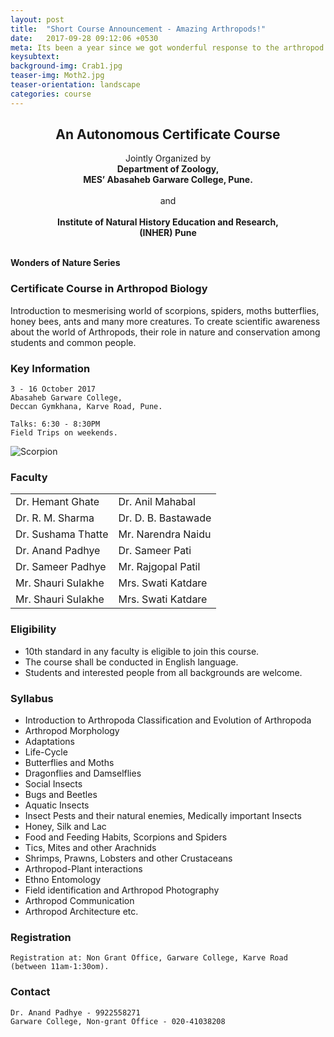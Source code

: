 ```yaml
---
layout: post
title:  "Short Course Announcement - Amazing Arthropods!"
date:   2017-09-28 09:12:06 +0530
meta: Its been a year since we got wonderful response to the arthropod course and its time for another short course on beautiful butterflies to deadly scorpions. This introductory course covers all kinds of insects and other arthropods that inhabit our forests, farms and even our homes. Eminent experts will be speaking on array of topics at this  course which is open to all. 3 - 16 October 2017 at Abasaheb Garware College, Pune. Talks on weekday evening with field sessions on weekends.
keysubtext: 
background-img: Crab1.jpg
teaser-img: Moth2.jpg
teaser-orientation: landscape
categories: course
---
```

<center>
<h2>An Autonomous Certificate Course</h2>

Jointly Organized by <br />
<b>
Department of Zoology,<br />
MES’ Abasaheb Garware College, Pune.<br /><br />
</b>
and<br /><br />
<b>
Institute of Natural History Education and Research, <br />
(INHER) Pune<br /><br />
</b>
</center>

**Wonders of Nature Series**

### Certificate Course in Arthropod Biology

Introduction to mesmerising world of scorpions, spiders, moths butterflies, honey bees, ants and many more creatures.
To create scientific awareness about the world of Arthropods, their role in nature and conservation among students and common people.

### Key Information ###
    3 - 16 October 2017
    Abasaheb Garware College, 
    Deccan Gymkhana, Karve Road, Pune.

    Talks: 6:30 - 8:30PM
    Field Trips on weekends.

<img src="{{ site.base_url}}/assets/imgs/Scorpion1.jpg" class="img-responsive" alt="Scorpion">


### Faculty
<table class="table table-striped">
<tr><td>Dr. Hemant Ghate</td><td>Dr. Anil Mahabal</td></tr>
<tr><td>Dr. R. M. Sharma</td><td>Dr. D. B. Bastawade</td></tr>
<tr><td>Dr. Sushama Thatte</td><td>Mr. Narendra Naidu</td></tr>
<tr><td>Dr. Anand Padhye</td><td>Dr. Sameer Pati</td></tr>
<tr><td>Dr. Sameer Padhye</td><td>Mr. Rajgopal Patil</td></tr>
<tr><td>Mr. Shauri Sulakhe</td><td>Mrs. Swati Katdare</td></tr>
<tr><td>Mr. Shauri Sulakhe</td><td>Mrs. Swati Katdare</td></tr>
</table>


### Eligibility
+ 10th standard in any faculty is eligible to join this course. 
+ The course shall be conducted in English language. 
+ Students and interested people from all backgrounds are welcome.

### Syllabus
+ Introduction to Arthropoda
Classification and Evolution of Arthropoda
+  Arthropod Morphology
+  Adaptations
+  Life-Cycle
+  Butterflies and Moths
+  Dragonflies and Damselflies
+  Social Insects
+  Bugs and Beetles
+  Aquatic Insects
+  Insect Pests and their natural enemies, Medically important Insects
+  Honey, Silk and Lac
+  Food and Feeding Habits, Scorpions and Spiders
+  Tics, Mites and other Arachnids
+  Shrimps, Prawns, Lobsters and other Crustaceans
+  Arthropod-Plant interactions
+  Ethno Entomology
+  Field identification and Arthropod Photography
+  Arthropod Communication
+  Arthropod Architecture etc.

### Registration
    Registration at: Non Grant Office, Garware College, Karve Road (between 11am-1:30om).

### Contact
    Dr. Anand Padhye - 9922558271
    Garware College, Non-grant Office - 020-41038208

